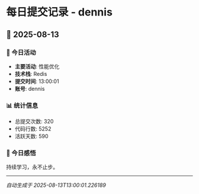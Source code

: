 # 每日提交记录 - dennis

## 📅 2025-08-13

### 🎯 今日活动
- **主要活动**: 性能优化
- **技术栈**: Redis
- **提交时间**: 13:00:01
- **账号**: dennis

### 📊 统计信息
- 总提交次数: 320
- 代码行数: 5252
- 活跃天数: 590

### 💭 今日感悟
持续学习，永不止步。

---
*自动生成于 2025-08-13T13:00:01.226189*
